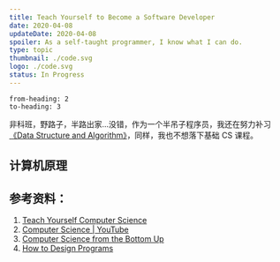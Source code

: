 ```yaml
---
title: Teach Yourself to Become a Software Developer
date: 2020-04-08
updateDate: 2020-04-08
spoiler: As a self-taught programmer, I know what I can do.
type: topic
thumbnail: ./code.svg
logo: ./code.svg
status: In Progress
---
```


```toc
from-heading: 2
to-heading: 3
```

非科班，野路子，半路出家...没错，作为一个半吊子程序员，我还在努力补习[《Data Structure and Algorithm》](/learn-data-structure-and-algorithm/)，同样，我也不想落下基础 CS 课程。

## 计算机原理

## 参考资料：

1. [Teach Yourself Computer Science](https://teachyourselfcs.com/)
2. [Computer Science | YouTube](https://www.youtube.com/playlist?list=PL8dPuuaLjXtNlUrzyH5r6jN9ulIgZBpdo)
3. [Computer Science from the Bottom Up](https://www.bottomupcs.com/index.xhtml)
4. [How to Design Programs](https://htdp.org/2019-02-24/part_preface.html)





